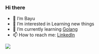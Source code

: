 ### Hi there

- 👋 I’m Bayu 
- 👀 I’m interested in Learning new things
- 🌱 I’m currently learning [Golang](https://golang.org/)
- 📫 How to reach me: [LinkedIn](https://www.linkedin.com/in/bayuerich/)

<a href="#">
  <img align="center" src="https://github-readme-stats.vercel.app/api?username=bayue48&show_icons=true" />
</a>
<!-- <a href="#">
  <img align="center" src="https://github-readme-stats.vercel.app/api/top-langs/?username=bayue48&layout=compact" />
</a> -->
<!-- <a href="#">
  <img align="center" src="https://github-readme-stats.vercel.app/api/wakatime?username=yu_&layout=compact" />
</a> -->

